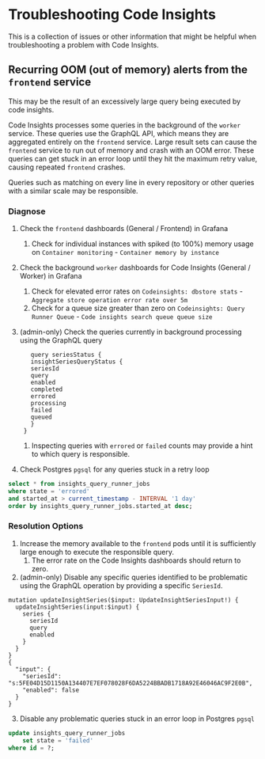 # Troubleshooting Code Insights

This is a collection of issues or other information that might be helpful when troubleshooting
a problem with Code Insights.

## Recurring OOM (out of memory) alerts from the `frontend` service
This may be the result of an excessively large query being executed by code insights.

Code Insights processes some queries in the background of the `worker` service. These queries
use the GraphQL API, which means they are aggregated entirely on the `frontend` service. Large result
sets can cause the `frontend` service to run out of memory and crash with an OOM error. These queries
can get stuck in an error loop until they hit the maximum retry value, causing repeated `frontend` crashes.

Queries such as matching on every line in every repository or other queries with a similar
scale may be responsible.

### Diagnose
1. Check the `frontend` dashboards (General / Frontend) in Grafana
   1. Check for individual instances with spiked (to 100%) memory usage on `Container monitoring` - `Container memory by instance`
2. Check the background `worker` dashboards for Code Insights (General / Worker) in Grafana
   1. Check for elevated error rates on `Codeinsights: dbstore stats` - `Aggregate store operation error rate over 5m`
   2. Check for a queue size greater than zero on `Codeinsights: Query Runner Queue` - `Code insights search queue queue size`
3. (admin-only) Check the queries currently in background processing using the GraphQL query

   ``` gql 
      query seriesStatus {
      insightSeriesQueryStatus {
      seriesId
      query
      enabled
      completed
      errored
      processing
      failed
      queued
      }
    }
   ```
   1. Inspecting queries with `errored` or `failed` counts may provide a hint to which query is responsible.

4. Check Postgres `pgsql` for any queries stuck in a retry loop

  ``` sql
  select * from insights_query_runner_jobs
  where state = 'errored'
  and started_at > current_timestamp - INTERVAL '1 day'
  order by insights_query_runner_jobs.started_at desc;
  ```


### Resolution Options
1. Increase the memory available to the `frontend` pods until it is sufficiently large enough to execute the responsible query.
   1. The error rate on the Code Insights dashboards should return to zero.
2. (admin-only) Disable any specific queries identified to be problematic using the GraphQL operation by providing a specific `SeriesId`.

``` gql
mutation updateInsightSeries($input: UpdateInsightSeriesInput!) {
  updateInsightSeries(input:$input) {
    series {
      seriesId
      query
      enabled
    }
  }
}
{
  "input": {
    "seriesId": "s:5FE04D15D1150A134407E7EF078028F6DA5224BBADB1718A92E46046AC9F2E0B",
    "enabled": false
  }
}
```

3. Disable any problematic queries stuck in an error loop in Postgres `pgsql`

```sql
update insights_query_runner_jobs
    set state = 'failed'
where id = ?;
```
